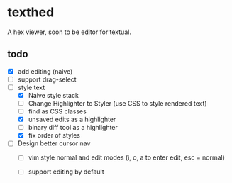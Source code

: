 # texthed

A hex viewer, soon to be editor for textual.

## todo

- [x] add editing (naive)
- [ ] support drag-select
- [ ] style text
  - [x] Naive style stack
  - [ ] Change Highlighter to Styler (use CSS to style rendered text)
  - [ ] find as CSS classes
  - [x] unsaved edits as a highlighter
  - [ ] binary diff tool as a highlighter
  - [x] fix order of styles
- [ ] Design better cursor nav
  - [ ] vim style normal and edit modes (i, o, a to enter edit, esc = normal)
  - [ ] support editing by default

